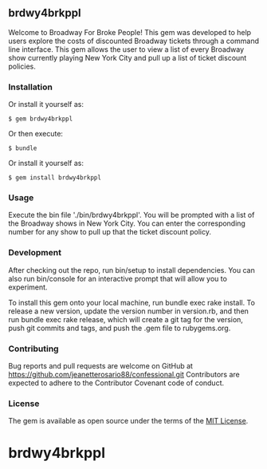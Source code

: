 ## brdwy4brkppl
Welcome to Broadway For Broke People! This gem was developed to help users explore the costs of discounted Broadway tickets through a command line interface. This gem allows the user to view a list of every Broadway show currently playing New York City and pull up a list of ticket discount policies.

### Installation
  Or install it yourself as:

    $ gem brdwy4brkppl
  Or then execute: 

    $ bundle
    
  Or install it yourself as:

    $ gem install brdwy4brkppl

### Usage
Execute the bin file './bin/brdwy4brkppl'. You will be prompted with a list of the Broadway shows in New York City. You can enter the corresponding number for any show to pull up that the ticket discount policy.

### Development
After checking out the repo, run bin/setup to install dependencies. You can also run bin/console for an interactive prompt that will allow you to experiment.

To install this gem onto your local machine, run bundle exec rake install. To release a new version, update the version number in version.rb, and then run bundle exec rake release, which will create a git tag for the version, push git commits and tags, and push the .gem file to rubygems.org.

### Contributing

Bug reports and pull requests are welcome on GitHub at https://github.com/jeanetterosario88/confessional.git Contributors are expected to adhere to the Contributor Covenant code of conduct.

### License

The gem is available as open source under the terms of the [MIT License](https://opensource.org/licenses/MIT).

# brdwy4brkppl
